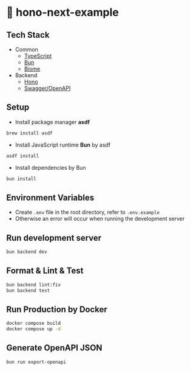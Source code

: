 # :rocket: hono-next-example

## Tech Stack

- Common
  - [TypeScript](https://www.typescriptlang.org/)
  - [Bun](https://bun.sh/)
  - [Biome](https://biomejs.dev/)
- Backend
  - [Hono](https://hono.dev/)
  - [Swagger/OpenAPI](https://swagger.io/)

## Setup

- Install package manager **asdf**

```bash
brew install asdf
```

- Install JavaScript runtime **Bun** by asdf

```bash
asdf install
```

- Install dependencies by Bun

```bash
bun install
```

## Environment Variables

- Create `.env` file in the root directory, refer to `.env.example`
- Otherwise an error will occur when running the development server

## Run development server

```bash
bun backend dev
```

## Format & Lint & Test

```bash
bun backend lint:fix
bun backend test
```

## Run Production by Docker

```bash
docker compose build
docker compose up -d
```

## Generate OpenAPI JSON

```bash
bun run export-openapi
```
